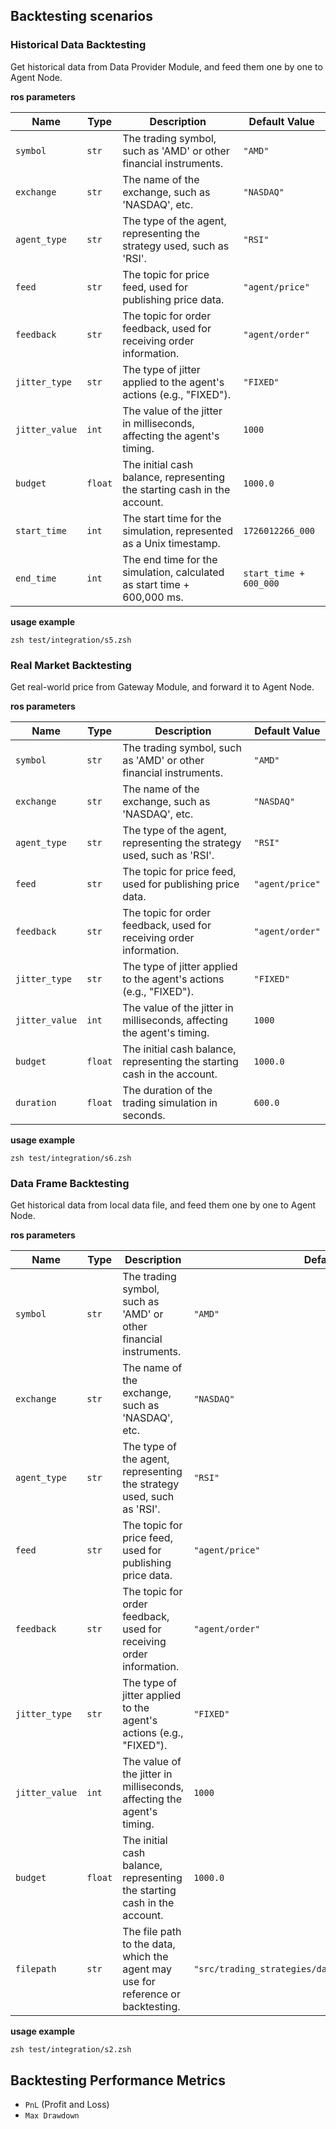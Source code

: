 ## Backtesting scenarios

### Historical Data Backtesting

Get historical data from Data Provider Module, and feed them one by one to Agent Node.

**ros parameters**

| Name           | Type    | Description                                                              | Default Value          |
| -------------- | ------- | ------------------------------------------------------------------------ | ---------------------- |
| `symbol`       | `str`   | The trading symbol, such as 'AMD' or other financial instruments.        | `"AMD"`                |
| `exchange`     | `str`   | The name of the exchange, such as 'NASDAQ', etc.                         | `"NASDAQ"`             |
| `agent_type`   | `str`   | The type of the agent, representing the strategy used, such as 'RSI'.    | `"RSI"`                |
| `feed`         | `str`   | The topic for price feed, used for publishing price data.                | `"agent/price"`        |
| `feedback`     | `str`   | The topic for order feedback, used for receiving order information.      | `"agent/order"`        |
| `jitter_type`  | `str`   | The type of jitter applied to the agent's actions (e.g., "FIXED").       | `"FIXED"`              |
| `jitter_value` | `int`   | The value of the jitter in milliseconds, affecting the agent's timing.   | `1000`                 |
| `budget`       | `float` | The initial cash balance, representing the starting cash in the account. | `1000.0`               |
| `start_time`   | `int`   | The start time for the simulation, represented as a Unix timestamp.      | `1726012266_000`       |
| `end_time`     | `int`   | The end time for the simulation, calculated as start time + 600,000 ms.  | `start_time + 600_000` |

**usage example**

`zsh test/integration/s5.zsh`

### Real Market Backtesting

Get real-world price from Gateway Module, and forward it to Agent Node.

**ros parameters**

| Name           | Type    | Description                                                              | Default Value   |
| -------------- | ------- | ------------------------------------------------------------------------ | --------------- |
| `symbol`       | `str`   | The trading symbol, such as 'AMD' or other financial instruments.        | `"AMD"`         |
| `exchange`     | `str`   | The name of the exchange, such as 'NASDAQ', etc.                         | `"NASDAQ"`      |
| `agent_type`   | `str`   | The type of the agent, representing the strategy used, such as 'RSI'.    | `"RSI"`         |
| `feed`         | `str`   | The topic for price feed, used for publishing price data.                | `"agent/price"` |
| `feedback`     | `str`   | The topic for order feedback, used for receiving order information.      | `"agent/order"` |
| `jitter_type`  | `str`   | The type of jitter applied to the agent's actions (e.g., "FIXED").       | `"FIXED"`       |
| `jitter_value` | `int`   | The value of the jitter in milliseconds, affecting the agent's timing.   | `1000`          |
| `budget`       | `float` | The initial cash balance, representing the starting cash in the account. | `1000.0`        |
| `duration`     | `float` | The duration of the trading simulation in seconds.                       | `600.0`         |

**usage example**

`zsh test/integration/s6.zsh`

### Data Frame Backtesting

Get historical data from local data file, and feed them one by one to Agent Node.

**ros parameters**

| Name           | Type    | Description                                                                      | Default Value                                              |
| -------------- | ------- | -------------------------------------------------------------------------------- | ---------------------------------------------------------- |
| `symbol`       | `str`   | The trading symbol, such as 'AMD' or other financial instruments.                | `"AMD"`                                                    |
| `exchange`     | `str`   | The name of the exchange, such as 'NASDAQ', etc.                                 | `"NASDAQ"`                                                 |
| `agent_type`   | `str`   | The type of the agent, representing the strategy used, such as 'RSI'.            | `"RSI"`                                                    |
| `feed`         | `str`   | The topic for price feed, used for publishing price data.                        | `"agent/price"`                                            |
| `feedback`     | `str`   | The topic for order feedback, used for receiving order information.              | `"agent/order"`                                            |
| `jitter_type`  | `str`   | The type of jitter applied to the agent's actions (e.g., "FIXED").               | `"FIXED"`                                                  |
| `jitter_value` | `int`   | The value of the jitter in milliseconds, affecting the agent's timing.           | `1000`                                                     |
| `budget`       | `float` | The initial cash balance, representing the starting cash in the account.         | `1000.0`                                                   |
| `filepath`     | `str`   | The file path to the data, which the agent may use for reference or backtesting. | `"src/trading_strategies/data/sp500_adj_close_prices.csv"` |

**usage example**

`zsh test/integration/s2.zsh`

## Backtesting Performance Metrics

- `PnL` (Profit and Loss)
- `Max Drawdown`
